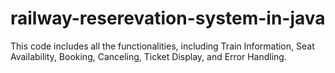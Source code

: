 # railway-reserevation-system-in-java
This code includes all the functionalities, including Train Information, Seat Availability, Booking, Canceling, Ticket Display, and Error Handling. 
